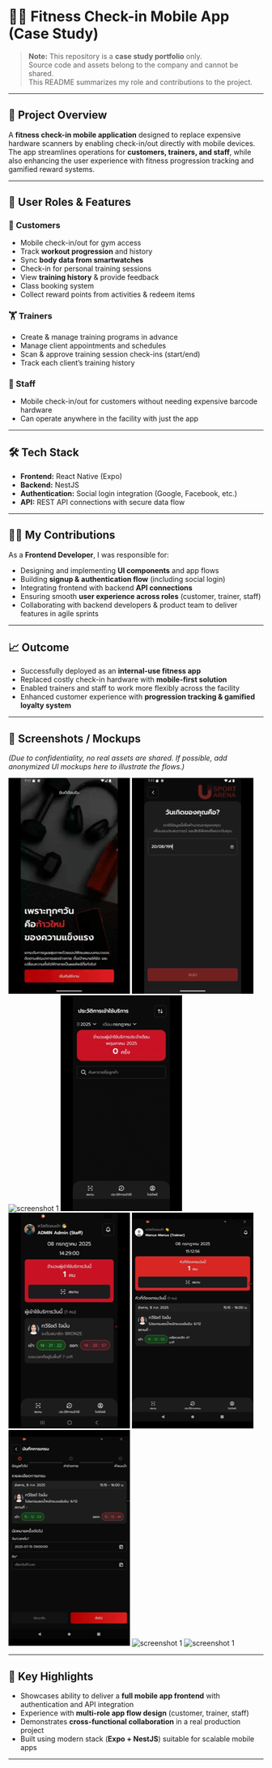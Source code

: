 # 🏋️‍♂️ Fitness Check-in Mobile App (Case Study)

> **Note:** This repository is a **case study portfolio** only.  
> Source code and assets belong to the company and cannot be shared.  
> This README summarizes my role and contributions to the project.

---

## 📱 Project Overview

A **fitness check-in mobile application** designed to replace expensive hardware scanners by enabling check-in/out directly with mobile devices.  
The app streamlines operations for **customers, trainers, and staff**, while also enhancing the user experience with fitness progression tracking and gamified reward systems.

---

## 👤 User Roles & Features

### 🧑 Customers

- Mobile check-in/out for gym access
- Track **workout progression** and history
- Sync **body data from smartwatches**
- Check-in for personal training sessions
- View **training history** & provide feedback
- Class booking system
- Collect reward points from activities & redeem items

### 🏋️ Trainers

- Create & manage training programs in advance
- Manage client appointments and schedules
- Scan & approve training session check-ins (start/end)
- Track each client’s training history

### 👩 Staff

- Mobile check-in/out for customers without needing expensive barcode hardware
- Can operate anywhere in the facility with just the app

---

## 🛠️ Tech Stack

- **Frontend:** React Native (Expo)
- **Backend:** NestJS
- **Authentication:** Social login integration (Google, Facebook, etc.)
- **API:** REST API connections with secure data flow

---

## 👨‍💻 My Contributions

As a **Frontend Developer**, I was responsible for:

- Designing and implementing **UI components** and app flows
- Building **signup & authentication flow** (including social login)
- Integrating frontend with backend **API connections**
- Ensuring smooth **user experience across roles** (customer, trainer, staff)
- Collaborating with backend developers & product team to deliver features in agile sprints

---

## 📈 Outcome

- Successfully deployed as an **internal-use fitness app**
- Replaced costly check-in hardware with **mobile-first solution**
- Enabled trainers and staff to work more flexibly across the facility
- Enhanced customer experience with **progression tracking & gamified loyalty system**

---

## 📸 Screenshots / Mockups

_(Due to confidentiality, no real assets are shared. If possible, add anonymized UI mockups here to illustrate the flows.)_

![screenshot 1](./public/1_register1_gif%20-%20Made%20with%20Clipchamp.gif)
![screenshot 1](./public/2_register2_gif%20-%20Made%20with%20Clipchamp.gif)
![screenshot 1](./public/3_membercard%20-%20Made%20with%20Clipchamp.gif)
![screenshot 1](./public/4_Staff_checkin%20-%20Made%20with%20Clipchamp.gif)
![screenshot 1](./public/5_Staff_Switchmode%20-%20Made%20with%20Clipchamp.gif)
![screenshot 1](./public/6_Trainerflow1%20-%20Made%20with%20Clipchamp.gif)
![screenshot 1](./public/7_Trainerflow2%20-%20Made%20with%20Clipchamp.gif)
![screenshot 1](./public/8_Event%20-%20Made%20with%20Clipchamp.gif)
![screenshot 1](./public/9_Event2%20-%20Made%20with%20Clipchamp.gif)

---

## 🚀 Key Highlights

- Showcases ability to deliver a **full mobile app frontend** with authentication and API integration
- Experience with **multi-role app flow design** (customer, trainer, staff)
- Demonstrates **cross-functional collaboration** in a real production project
- Built using modern stack (**Expo + NestJS**) suitable for scalable mobile apps

---
